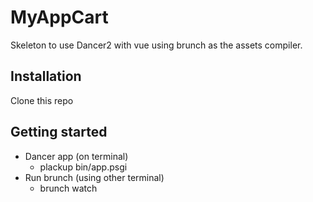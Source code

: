 # MyAppCart

Skeleton to use Dancer2 with vue using brunch as the assets compiler.

## Installation

Clone this repo

## Getting started

* Dancer app (on terminal)
    * plackup bin/app.psgi
* Run brunch (using other terminal)
    * brunch watch
